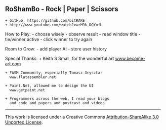 
##  RoShamBo - Rock | Paper | Scissors
    + GitHub, https://github.com/bitRAKE
    + http://www.youtube.com/watch?v=rM9k_DQYnfU


  How to Play:
    - choose wisely
    - observe result
	- read window title
	- tie/winner active
    - click winner to try again


  Room to Grow:
    - add player AI
    - store user history


  Special Thanks:
    + Keith S Small, for the wonderful art
      www.become-art.com

    + FASM Community, especially Tomasz Grysztar
      www.flatassembler.net

    + Paint.Net, allowed me to design the UI
      www.getpaint.net

    + Programmers across the web, I read your blogs
      and code and papers and postcast and videos.

___
This work is licensed under a Creative Commons
[Attribution-ShareAlike 3.0 Unported License](http://creativecommons.org/licenses/by-sa/3.0/).